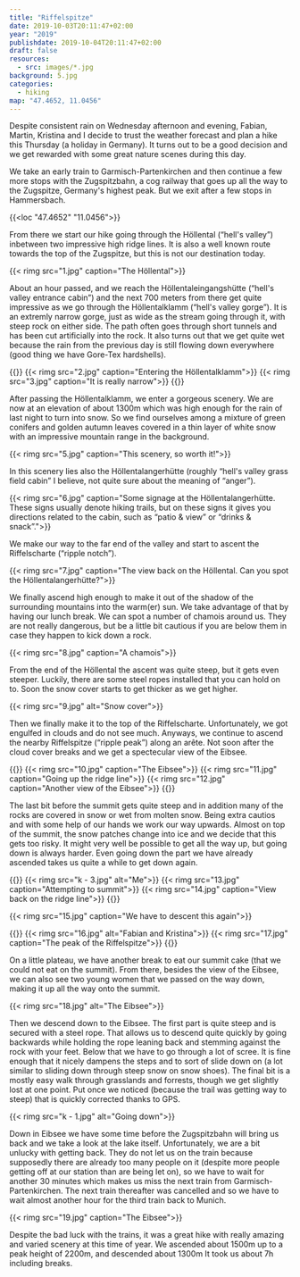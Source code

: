 ```yaml
---
title: "Riffelspitze"
date: 2019-10-03T20:11:47+02:00
year: "2019"
publishdate: 2019-10-04T20:11:47+02:00
draft: false
resources:
  - src: images/*.jpg
background: 5.jpg
categories:
  - hiking
map: "47.4652, 11.0456"
---
```


Despite consistent rain on Wednesday afternoon and evening, Fabian, Martin,
Kristina and I decide to trust the weather forecast and plan a hike this
Thursday (a holiday in Germany). It turns out to be a good decision and we get
rewarded with some great nature scenes during this day.

We take an early train to Garmisch-Partenkirchen and then continue a few more
stops with the Zugspitzbahn, a cog railway that goes up all the way to the
Zugspitze, Germany's highest peak. But we exit after a few stops in Hammersbach.

{{<loc "47.4652" "11.0456">}}

From there we start our hike going through the Höllental (“hell's valley”)
inbetween two impressive high ridge lines. It is also a well known route towards
the top of the Zugspitze, but this is not our destination today.

{{< rimg src="1.jpg" caption="The Höllental">}}

About an hour passed, and we reach the Höllentaleingangshütte (“hell's valley
entrance cabin”) and the next 700 meters from there get quite impressive as we
go through the Höllentalklamm (“hell's valley gorge”). It is an extremly narrow
gorge, just as wide as the stream going through it, with steep rock on either
side. The path often goes through short tunnels and has been cut artificially
into the rock. It also turns out that we get quite wet because the rain from the
previous day is still flowing down everywhere (good thing we have Gore-Tex
hardshells).

{{<gallery>}}
{{< rimg src="2.jpg" caption="Entering the Höllentalklamm">}}
{{< rimg src="3.jpg" caption="It is really narrow">}}
{{</gallery>}}

After passing the Höllentalklamm, we enter a gorgeous scenery. We are now at an
elevation of about 1300m which was high enough for the rain of last night to
turn into snow. So we find ourselves among a mixture of green conifers and golden
autumn leaves covered in a thin layer of white snow with an impressive mountain
range in the background.

{{< rimg src="5.jpg" caption="This scenery, so worth it!">}}

In this scenery lies also the Höllentalangerhütte (roughly “hell's valley grass
field cabin” I believe, not quite sure about the meaning of “anger”).

{{< rimg src="6.jpg" caption="Some signage at the Höllentalangerhütte. These signs usually denote hiking trails, but on these signs it gives you directions related to the cabin, such as “patio & view” or “drinks & snack”.">}}

We make our way to the far end of the valley and start to ascent the
Riffelscharte (“ripple notch”).

{{< rimg src="7.jpg" caption="The view back on the Höllental. Can you spot the Höllentalangerhütte?">}}

We finally ascend high enough to make it out of the shadow of the surrounding
mountains into the warm(er) sun. We take advantage of that by having our lunch
break. We can spot a number of chamois around us. They are not really dangerous,
but be a little bit cautious if you are below them in case they happen to kick
down a rock.

{{< rimg src="8.jpg" caption="A chamois">}}

From the end of the Höllental the ascent was quite steep, but it gets even
steeper. Luckily, there are some steel ropes installed that you can hold on to.
Soon the snow cover starts to get thicker as we get higher.

{{< rimg src="9.jpg" alt="Snow cover">}}

Then we finally make it to the top of the Riffelscharte. Unfortunately, we got
engulfed in clouds and do not see much. Anyways, we continue to ascend the
nearby Riffelspitze (“ripple peak”) along an arête. Not soon after the cloud
cover breaks and we get a spectecular view of the Eibsee.

{{<gallery>}}
{{< rimg src="10.jpg" caption="The Eibsee">}}
{{< rimg src="11.jpg" caption="Going up the ridge line">}}
{{< rimg src="12.jpg" caption="Another view of the Eibsee">}}
{{</gallery>}}

The last bit before the summit gets quite steep and in addition many of the
rocks are covered in snow or wet from molten snow. Being extra cautios and with
some help of our hands we work our way upwards. Almost on top of the summit, the
snow patches change into ice and we decide that this gets too risky. It might
very well be possible to get all the way up, but going down is always harder.
Even going down the part we have already ascended takes us quite a while to get
down again.

{{<gallery>}}
{{< rimg src="k - 3.jpg" alt="Me">}}
{{< rimg src="13.jpg" caption="Attempting to summit">}}
{{< rimg src="14.jpg" caption="View back on the ridge line">}}
{{</gallery>}}

{{< rimg src="15.jpg" caption="We have to descent this again">}}

{{<gallery>}}
{{< rimg src="16.jpg" alt="Fabian and Kristina">}}
{{< rimg src="17.jpg" caption="The peak of the Riffelspitze">}}
{{</gallery>}}

On a little plateau, we have another break to eat our summit cake (that we could
not eat on the summit). From there, besides the view of the Eibsee, we can also
see two young women that we passed on the way down, making it up all the way
onto the summit.

{{< rimg src="18.jpg" alt="The Eibsee">}}

Then we descend down to the Eibsee. The first part is quite steep and is secured
with a steel rope. That allows us to descend quite quickly by going backwards
while holding the rope leaning back and stemming against the rock with your
feet. Below that we have to go through a lot of scree. It is fine enough that it
nicely dampens the steps and to sort of slide down on (a lot similar to sliding
down through steep snow on snow shoes). The final bit is a mostly easy walk
through grasslands and forrests, though we get slightly lost at one point. Put
once we noticed (because the trail was getting way to steep) that is quickly
corrected thanks to GPS.

{{< rimg src="k - 1.jpg" alt="Going down">}}

Down in Eibsee we have some time before the Zugspitzbahn will bring us back and
we take a look at the lake itself. Unfortunately, we are a bit unlucky with
getting back. They do not let us on the train because supposedly there are
already too many people on it (despite more people getting off at our station
than are being let on), so we have to wait for another 30 minutes which makes us
miss the next train from Garmisch-Partenkirchen. The next train thereafter was
cancelled and so we have to wait almost another hour for the third train back to
Munich.

{{< rimg src="19.jpg" caption="The Eibsee">}}

Despite the bad luck with the trains, it was a great hike with
really amazing and varied scenery at this time of year. We ascended about 1500m
up to a peak height of 2200m, and descended about 1300m It took us about 7h
including breaks.
